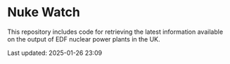 # Nuke Watch

This repository includes code for retrieving the latest information available on the output of EDF nuclear power plants in the UK.

Last updated: 2025-01-26 23:09